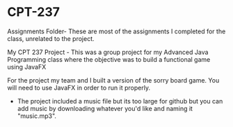 # CPT-237

Assignments Folder- These are most of the assignments I completed for the class, unrelated to the project.

My CPT 237 Project - This was a group project for my Advanced Java Programming class where the objective was to build a functional game using JavaFX

For the project my team and I built a version of the sorry board game. You will need to use JavaFX in order to run it properly.

- The project included a music file but its too large for github but you can add music by downloading whatever you'd like and naming it "music.mp3".
